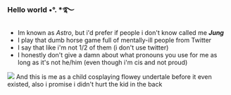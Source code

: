 ### Hello world •°. *࿐
- Im known as *Astro*, but i'd prefer if people i don't know called me ***Jung***
- I play that dumb horse game full of mentally-ill people from Twitter
- I say that like i'm not 1/2 of them (i don't use twitter)
- I honestly don't give a damn about what pronouns you use for me as long as it's not he/him (even though i'm cis and not proud)

![](https://media.discordapp.net/attachments/1029646164800315412/1032425585944821840/unknown.png) And this is me as a child cosplaying flowey undertale before it even existed, also i promise i didn't hurt the kid in the back
